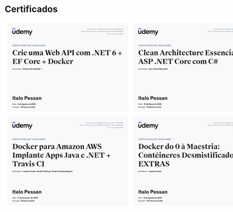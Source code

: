 # Certificados

<div style="display: flex; justify-content: space-between;">
     <img alt="read before" src="https://github.com/pessanitalo/Assets/blob/main/Web%20Api%20.Net%20core%206.jpg" height="300" />
    <img alt="read before" src="https://github.com/pessanitalo/Assets/blob/main/Clean%20Architecture.jpg" height="300" />
</div>

<div style="display: flex; justify-content: space-between;">
     <img alt="read before" src="https://github.com/pessanitalo/Assets/blob/main/Docker%20para%20Amazon.jpg" height="300" />
    <img alt="read before" src="https://github.com/pessanitalo/Assets/blob/main/Docker.jpg" height="300" />
</div>

